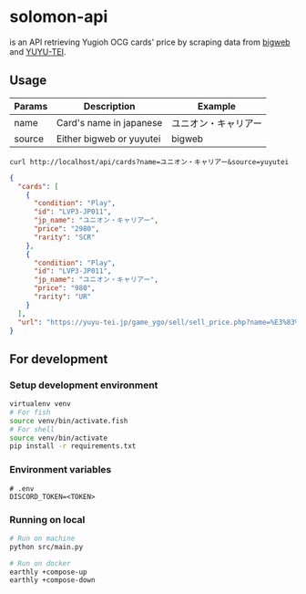 # solomon-api

is an API retrieving Yugioh OCG cards' price by scraping data from [bigweb](https://bigweb.co.jp/) and [YUYU-TEI](https://yuyu-tei.jp/).

## Usage

| Params | Description              | Example              |
| ------ | ------------------------ | -------------------- |
| name   | Card's name in japanese  | ユニオン・キャリアー |
| source | Either bigweb or yuyutei | bigweb               |

`curl http://localhost/api/cards?name=ユニオン・キャリアー&source=yuyutei`

```json
{
  "cards": [
    {
      "condition": "Play",
      "id": "LVP3-JP011",
      "jp_name": "ユニオン・キャリアー",
      "price": "2980",
      "rarity": "SCR"
    },
    {
      "condition": "Play",
      "id": "LVP3-JP011",
      "jp_name": "ユニオン・キャリアー",
      "price": "980",
      "rarity": "UR"
    }
  ],
  "url": "https://yuyu-tei.jp/game_ygo/sell/sell_price.php?name=%E3%83%A6%E3%83%8B%E3%82%AA%E3%83%B3%E3%83%BB%E3%82%AD%E3%83%A3%E3%83%AA%E3%82%A2%E3%83%BC"
}
```

## For development

### Setup development environment

```sh
virtualenv venv
# For fish
source venv/bin/activate.fish
# For shell
source venv/bin/activate
pip install -r requirements.txt
```

### Environment variables

```env
# .env
DISCORD_TOKEN=<TOKEN>
```

### Running on local

```sh
# Run on machine
python src/main.py

# Run on docker
earthly +compose-up
earthly +compose-down
```
